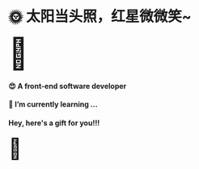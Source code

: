 # 🌞 太阳当头照，红星微微笑~

<span style="font-size: 60px;">🌻</span>

#### 😍 A front-end software developer

#### 🏫 I’m currently learning ...

#### Hey, here's a gift for you!!!

<span style="font-size: 40px;">🌷</span>

<!--
**redstar08/redstar08** is a ✨ _special_ ✨ repository because its `README.md` (this file) appears on your GitHub profile.

Here are some ideas to get you started:

- 🔭 I’m currently working on ...
- 🌱 I’m currently learning ...
- 👯 I’m looking to collaborate on ...
- 🤔 I’m looking for help with ...
- 💬 Ask me about ...
- 📫 How to reach me: ...
- 😄 Pronouns: ...
- ⚡ Fun fact: ...
-->
